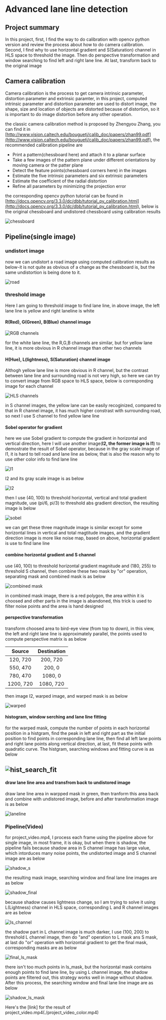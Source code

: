 # Advanced lane line detection

## Project summary
In this project, first, I find the way to do calibration with opencv python version and review the process about how to do camera calibration. Second, I find why to use horizontal gradient and S(Saturation) channel in HLS space to threshold the image. Then do perspective transformation and window searching to find left and right lane line. At last, transform back to the original image


## Camera calibration
Camera calibration is the process to get camera intrinsic parameter, distortion parameter and extrinsic paramter, in this project, computed intrinsic parameter and distortion parameter are used to distort image, the shape, size and location of objects are distorted because of distortion, so it is important to do image distortion before any other operation.

the classic camera calibration method is proposed by Zhengyou Zhang, you can find it in [http://www.vision.caltech.edu/bouguetj/calib_doc/papers/zhan99.pdf](http://www.vision.caltech.edu/bouguetj/calib_doc/papers/zhan99.pdf), the recommended calibration pipeline are 

* Print a pattern(chessboard here) and attach it to a planar surface
* Take a few images of the pattern plane under different orientations by moving camera or the patter plane
* Detect the feature points(chessboard corners here) in the images
* Estimate the five intrinsic parameters and six extrinsic parameters
* Estimate the coefficient of the radial distortion
* Refine all parameters by minimizing the projection error

the corresponding opencv python tutorial can be found in [http://docs.opencv.org/3.3.0/dc/dbb/tutorial_py_calibration.html](http://docs.opencv.org/3.3.0/dc/dbb/tutorial_py_calibration.html), below is the original chessboard and undistored chessboard using calibration results

![chessboard](https://github.com/animebing/CarND-Advanced-Lane-Lines/tree/master/output_images/original_distorted.jpg "Original and Undistorted Chessboard")

## Pipeline(single image)

### undistort image
now we can undistort a road image using computed calibration results as below-it is not quite as obvious of a change as the chessboard is, but the same undistortion is being done to it.

![road](https://github.com/animebing/CarND-Advanced-Lane-Lines/tree/master/output_images/undistort_road.jpg "Original and Undistorted road image")

### threshold image

Here I am going to threshold image to find lane line, in above image, the left lane line is yellow and right laneline is white

#### R(Red), G(Green), B(Blue) channel image

![RGB channels](https://github.com/animebing/CarND-Advanced-Lane-Lines/tree/master/output_images/RGBchannels.jpg "R G B channel images")

for the white lane line, the R,G,B channels are similar, but for yellow lane line, it is more obvious in R channel image than other two channels

#### H(Hue), L(lightness), S(Saturation) channel image

Althogh yellow lane line is more obvious in R channel, but the contrast between lane line and surrounding road is not very high, so here we can try to convert image from RGB space to HLS space, below is corresponding image for each channel

![HLS channels](https://github.com/animebing/CarND-Advanced-Lane-Lines/tree/master/output_images/HLSchannels.jpg "H L S channel images")

in S channel images, the yellow lane can be easily recoginized, compared to that in R channel image, it has much higher constrast with surrounding road, so next I use S channel to find yellow lane line

#### Sobel operator for gradient

here we use Sobel gradient to compute the gradient in horizontal and vertical direction, here I will use another image(**I2, the former image is I1**) to demostrate the result of Sobel operator, because in the gray scale image of I1, it is hard to tell road and lane line as below, that is also the reason why to use other color info to find lane line

![I1](https://github.com/animebing/CarND-Advanced-Lane-Lines/tree/master/output_images/scale_1.jpg "scale image")

I2 and its gray scale image is as below

![I2](https://github.com/animebing/CarND-Advanced-Lane-Lines/tree/master/output_images/scale_2.jpg "scale image")

then I use (40, 100) to threshold horizontal, vertical and total gradient magnitude, use (pi/6, pi/3) to threshold abs gradient direction, the resulting image is below

![sobel](https://github.com/animebing/CarND-Advanced-Lane-Lines/tree/master/output_images/sobel.jpg "sobel image")

we can get these three magnitude image is similar except for some horizontal lines in vertical and total magtitude images, and the gradient direction image is more like noise map, based on above, horizontal gradient is use to find lane line

#### combine horizontal gradient and S channel 
use (40, 100) to threshold horizontal gradient magnitude and (180, 255) to threshold S channel, then combine these two mask by "or" operation, separating mask and combined mask is as below

![combined mask](https://github.com/animebing/CarND-Advanced-Lane-Lines/tree/master/output_images/combined.jpg "combined mask image")

in combined mask image, there is a red polygon, the area within it is choosed and other parts in the image is abandoned, this trick is used to filter noise points and the area is hand designed

#### perspective transformation
transform choosed area to bird-eye view (from top to down), in this view, the left and right lane line is approximately parallel, the points used to compute perspective matrix is as below

| Source        | Destination   | 
|:-------------:|:-------------:| 
| 120, 720      | 200, 720        | 
| 550, 470     | 200, 0      |
| 780, 470      | 1080, 0     |
| 1200, 720      | 1080, 720        |

then image I2, warped image, and warped mask is as below

![warped](https://github.com/animebing/CarND-Advanced-Lane-Lines/tree/master/output_images/warped.jpg "warped image")

#### histogram, window serching and lane line fitting
for the warped mask, compute the number of points in each horizontal position in a histgram, find the peak in left and right part as the initial position to find points in corresponding lane line, then find all left lane points and right lane points along vertical direction, at last, fit these points with quadratic curve. The histgram, searching windows and fitting curve is as below

![hist_search_fit](https://github.com/animebing/CarND-Advanced-Lane-Lines/tree/master/output_images/hist_search_fit.jpg "histogram, searching windows and fitting lane line images")
---
#### draw lane line area and transfrom back to undistored image
draw lane line area in warpped mask in green, then tranform this area back and combine with undistored image, before and after transformation image is as below

![laneline](https://github.com/animebing/CarND-Advanced-Lane-Lines/tree/master/output_images/laneline.jpg "lane line images")

### Pipeline(Video)
for project_video.mp4, I process each frame using the pipeline above for single image, in most frame, it is okay, but when there is shadow, the pipeline fails because shadow area in S channel image has large value, which intorduces many noise points, the undistorted image and S channel image are as below

![shadow_s](https://github.com/animebing/CarND-Advanced-Lane-Lines/tree/master/output_images/shadow_s.jpg "shadow and s channel images")

the resulting mask image, searching window and final lane line images are as below

![shadow_final](https://github.com/animebing/CarND-Advanced-Lane-Lines/tree/master/output_images/shadow_final.jpg)

because shadow causes lightness change, so I am trying to solve it using L(Lightness) channel in HLS space, corresponding L and R channel images are as below

![ls_channel](https://github.com/animebing/CarND-Advanced-Lane-Lines/tree/master/output_images/ls_channel.jpg "Lightness and Saturation channel images")

the shadow part in L channel image is much darker, I use (100, 200) to threshold L channel image, then do "and" operation to L mask ans S mask, at last do "or" operation with horizontal gradient to get the final mask, corresponding masks are as below

![final_ls_mask](https://github.com/animebing/CarND-Advanced-Lane-Lines/tree/master/output_images/final_ls_mask.jpg)

there isn't too much points in ls_mask, but the horizontal mask contains enough points to find lane line, by using L channel image, the shadow points are filtered out, this strategy works well in image without shadow. After this process, the searching window and final lane line image are as below

![shadow_ls_mask](https://github.com/animebing/CarND-Advanced-Lane-Lines/tree/master/output_images/shadow_ls_final.jpg)

Here's the [link] for the result of project_video.mp4(./project_video_color.mp4)
